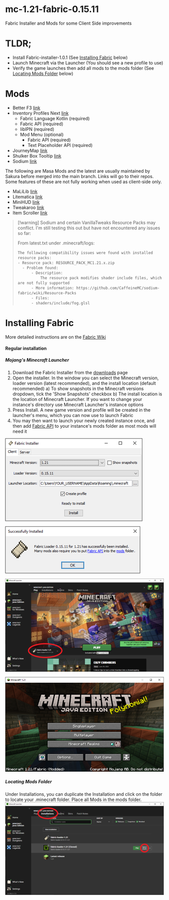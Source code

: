 # mc-1.21-fabric-0.15.11
Fabric Installer and Mods for some Client Side improvements

# TLDR;
-  Install Fabric-installer-1.0.1  (See [Installing Fabric](#Installing%20Fabric) below)
-  Launch Minecraft via the Launcher (You should see a new profile to use)
-  Verify the game launches then add all mods to the mods folder (See [Locating Mods Folder](#Locating%20Mods%20Folder) below) 


# Mods
- Better F3 [link](https://www.9minecraft.net/betterf3-mod/)
- Inventory Profiles Next [link](https://modrinth.com/mod/inventory-profiles-next/version/fabric-1.21-2.0.1)
	- Fabric Language Kotlin (required)
	- Fabric API (required)
	- libIPN (required)
	- Mod Menu (optional)
		- Fabric API (required)
		- Text Placeholder API (required)
- JourneyMap [link](http://journeymap.info/)
- Shulker Box Tooltip [link](https://modrinth.com/mod/shulkerboxtooltip)
- Sodium [link](https://modrinth.com/mod/sodium)

The following are Masa Mods and the latest are usually maintained by Sakura before merged into the main branch. Links will go to their repos. Some features of these are not fully working when used as client-side only. 
- MaLiLib [link](https://github.com/sakura-ryoko/malilib/releases)
- Litematica [link](https://github.com/sakura-ryoko/litematica/releases)
- MiniHUD [link](https://github.com/sakura-ryoko/minihud/releases)
- Tweakaroo [link](https://github.com/sakura-ryoko/tweakeroo/releases)
- Item Scroller [link](https://github.com/sakura-ryoko/itemscroller/releases)

> [!warning] Sodium and certain VanillaTweaks Resource Packs may conflict. 
> I'm still testing this out but have not encountered any issues so far:
> 
> From latest.txt under .minecraft/logs:
>```
>The following compatibility issues were found with installed resource packs:
>- Resource pack: RESOURCE_PACK_MC1.21.x.zip
>	- Problem found: 
>		- Description:
>			The resource pack modifies shader include files, which are not fully supported
>		- More information: https://github.com/CaffeineMC/sodium-fabric/wiki/Resource-Packs
>		- Files: 
>		- shaders/include/fog.glsl
>```

# Installing Fabric

More detailed instructions are on the [Fabric Wiki](https://fabricmc.net/wiki/install)
#### Regular installation
##### Mojang's Minecraft Launcher
1) Download the Fabric Installer from the [downloads](https://fabricmc.net/use/) page
2) Open the installer. In the window you can select the Minecraft version, loader version (latest recommended), and the install location (default recommended)
	a) To show snapshots in the Minecraft versions dropdown, tick the 'Show Snapshots' checkbox
	b) The install location is the location of Minecraft Launcher. If you want to change your instance's directory use Minecraft Launcher's instance options
3) Press Install. A new game version and profile will be created in the launcher's menu, which you can now use to launch Fabric
4) You may then want to launch your newly created instance once, and then add [Fabric API](https://modrinth.com/mod/fabric-api/versions) to your instance's mods folder as most mods will need it

![](attachments/Pasted%20image%2020240705134117.png)

![](attachments/Pasted%20image%2020240705134159.png)

![](attachments/launcher01.png)

![](attachments/Pasted%20image%2020240705135715.png)

##### Locating Mods Folder
Under Installations, you can duplicate the Installation and click on the folder to locate your .minecraft folder. Place all Mods in the mods folder.
![](attachments/launcher02.png)

